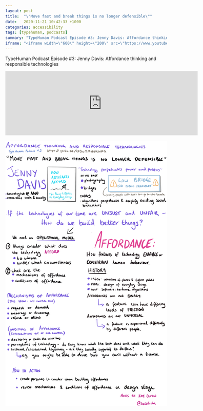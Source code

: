 ```yaml
---
layout: post
title:  "\"Move fast and break things is no longer defensible\""
date:   2020-11-21 10:42:33 +1000
categories: accessibility
tags: [typehuman, podcasts]
summary: "TypeHuman Podcast Episode #3: Jenny Davis: Affordance thinking and responsible technologies"
iframe: "<iframe width=\"600\" height=\"200\" src=\"https://www.youtube.com/embed/QBwYMH6KNPQ\" title=\"YouTube video player\" frameborder=\"0\" allow=\"accelerometer; autoplay; clipboard-write; encrypted-media; gyroscope; picture-in-picture\" allowfullscreen></iframe>"
---
```

TypeHuman Podcast Episode #3: Jenny Davis: Affordance thinking and responsible technologies

<iframe width="600" height="200" src="https://www.youtube.com/embed/QBwYMH6KNPQ" title="YouTube video player" frameborder="0" allow="accelerometer; autoplay; clipboard-write; encrypted-media; gyroscope; picture-in-picture" allowfullscreen></iframe>

![My helpful screenshot][notes]

[notes]: /assets/img/affordance_thinking.png

